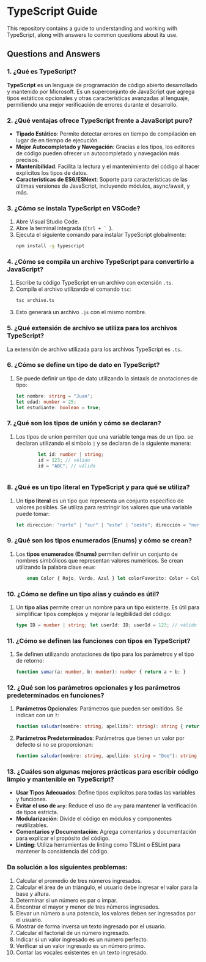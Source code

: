 ﻿
# TypeScript Guide

This repository contains a guide to understanding and working with TypeScript, along with answers to common questions about its use.

## Questions and Answers

### 1. ¿Qué es TypeScript?
**TypeScript** es un lenguaje de programación de código abierto desarrollado y mantenido por Microsoft. Es un superconjunto de JavaScript que agrega tipos estáticos opcionales y otras características avanzadas al lenguaje, permitiendo una mejor verificación de errores durante el desarrollo.

### 2. ¿Qué ventajas ofrece TypeScript frente a JavaScript puro?
- **Tipado Estático**: Permite detectar errores en tiempo de compilación en lugar de en tiempo de ejecución.
- **Mejor Autocompletado y Navegación**: Gracias a los tipos, los editores de código pueden ofrecer un autocompletado y navegación más precisos.
- **Mantenibilidad**: Facilita la lectura y el mantenimiento del código al hacer explícitos los tipos de datos.
- **Características de ES6/ESNext**: Soporte para características de las últimas versiones de JavaScript, incluyendo módulos, async/await, y más.

### 3. ¿Cómo se instala TypeScript en VSCode?
1. Abre Visual Studio Code.
2. Abre la terminal integrada (``Ctrl + ` ``).
3. Ejecuta el siguiente comando para instalar TypeScript globalmente:
   ```bash
   npm install -g typescript

### 4. ¿Cómo se compila un archivo TypeScript para convertirlo a JavaScript?

1. Escribe tu código TypeScript en un archivo con extensión `.ts`.
2. Compila el archivo utilizando el comando `tsc`:
	```bash
	tsc archivo.ts
3. Esto generará un archivo `.js` con el mismo nombre.

### 5. ¿Qué extensión de archivo se utiliza para los archivos TypeScript? 
La extensión de archivo utilizada para los archivos TypeScript es `.ts`.

### 6. ¿Cómo se define un tipo de dato en TypeScript?
1. Se puede definir un tipo de dato utilizando la sintaxis de anotaciones de tipo:
	
	```typescript
	let nombre: string = "Juan";
	let edad: number = 25;
	let estudiante: boolean = true;

### 7. ¿Qué son los tipos de unión y cómo se declaran?
1. Los tipos de union permiten que una variable tenga mas de un tipo. se declaran utilizando el simbolo `|` y se declaran de la siguiente manera:

	```typescript
			let id: number | string;
			id = 123; // válido
			id = "ABC"; // válido
			
### 8. ¿Qué es un tipo literal en TypeScript y para qué se utiliza?
1. Un **tipo literal** es un tipo que representa un conjunto específico de valores posibles. Se utiliza para restringir los valores que una variable puede tomar:

	```typescript
	let dirección: "norte" | "sur" | "este" | "oeste"; dirección = "norte"; // válido 	dirección = "arriba"; // error

### 9. ¿Qué son los tipos enumerados (Enums) y cómo se crean?
1. Los **tipos enumerados (Enums)** permiten definir un conjunto de nombres simbólicos que representan valores numéricos. Se crean utilizando la palabra clave `enum`:
	```typescript
		enum Color { Rojo, Verde, Azul } let colorFavorito: Color = Color.Verde;

### 10. ¿Cómo se define un tipo alias y cuándo es útil?
1. Un **tipo alias** permite crear un nombre para un tipo existente. Es útil para simplificar tipos complejos y mejorar la legibilidad del código:
	```typescript
	type ID = number | string; let userId: ID; userId = 123; // válido userId = "ABC"; // válido

### 11. ¿Cómo se definen las funciones con tipos en TypeScript?
1. Se definen utilizando anotaciones de tipo para los parámetros y el tipo de retorno:
	```typescript
	function sumar(a: number, b: number): number { return a + b; }

### 12. ¿Qué son los parámetros opcionales y los parámetros predeterminados en funciones?
1. **Parámetros Opcionales**: Parámetros que pueden ser omitidos. Se indican con un `?`:
	```typescript
	function saludar(nombre: string, apellido?: string): string { return apellido ? `Hola, ${nombre} ${apellido}` : `Hola, ${nombre}`; }

2. **Parámetros Predeterminados**: Parámetros que tienen un valor por defecto si no se proporcionan:

	```typescript
	function saludar(nombre: string, apellido: string = "Doe"): string { return `Hola, ${nombre} ${apellido}`; }

### 13. ¿Cuáles son algunas mejores prácticas para escribir código limpio y mantenible en TypeScript?
-   **Usar Tipos Adecuados**: Define tipos explícitos para todas las variables y funciones.
-   **Evitar el uso de `any`**: Reduce el uso de `any` para mantener la verificación de tipos estricta.
-   **Modularización**: Divide el código en módulos y componentes reutilizables.
-   **Comentarios y Documentación**: Agrega comentarios y documentación para explicar el propósito del código.
-   **Linting**: Utiliza herramientas de linting como TSLint o ESLint para mantener la consistencia del código.

### Da solución a los siguientes problemas:
1. Calcular el promedio de tres números ingresados.
2. Calcular el área de un triángulo, el usuario debe ingresar el valor para la base y altura.
3. Determinar si un número es par o impar.
4. Encontrar el mayor y menor de tres números ingresados.
5. Elevar un número a una potencia, los valores deben ser ingresados por el usuario.
6. Mostrar de forma inversa un texto ingresado por el usuario.
7. Calcular el factorial de un número ingresado.
8. Indicar si un valor ingresado es un número perfecto.
9. Verificar si un valor ingresado es un número primo.
10. Contar las vocales existentes en un texto ingresado.


